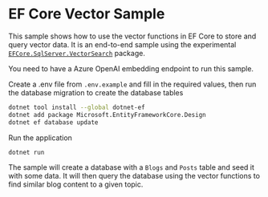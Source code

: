 # EF Core Vector Sample

This sample shows how to use the vector functions in EF Core to store and query vector data. It is an end-to-end sample using the experimental [`EFCore.SqlServer.VectorSearch`](https://github.com/efcore/EFCore.SqlServer.VectorSearch) package.

You need to have a Azure OpenAI embedding endpoint to run this sample.

Create a .env file from `.env.example` and fill in the required values, then run the database migration to create the database tables

```bash
dotnet tool install --global dotnet-ef
dotnet add package Microsoft.EntityFrameworkCore.Design
dotnet ef database update
```

Run the application

```bash
dotnet run
``` 

The sample will create a database with a `Blogs` and `Posts` table and seed it with some data. It will then query the database using the vector functions to find similar blog content to a given topic.